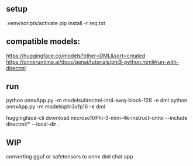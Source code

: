 
## setup
.venv/scripts/activate
pip install -r req.txt

## compatible models:
https://huggingface.co/models?other=DML&sort=created
https://onnxruntime.ai/docs/genai/tutorials/phi3-python.html#run-with-directml

## run
python onnxApp.py -m models\directml-int4-awq-block-128 -e dml
python onnxApp.py -m models\phi3vfp16 -e dml


huggingface-cli download microsoft/Phi-3-mini-4k-instruct-onnx --include directml/* --local-dir .

## WIP
converting gguf or safetensors to onnx dml
chat app